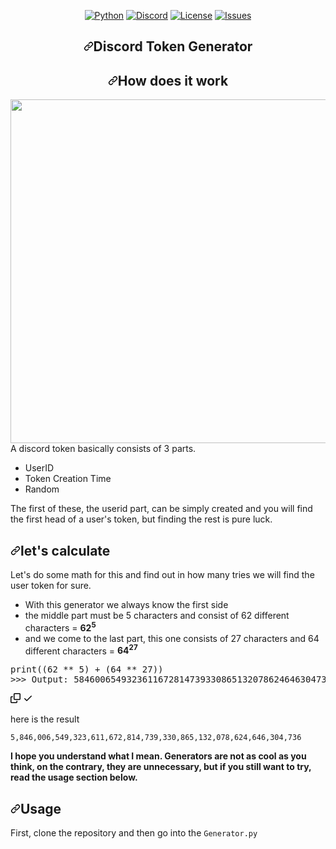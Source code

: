 <div data-target="readme-toc.content" class="Box-body px-5 pb-5">
          <article class="markdown-body entry-content container-lg" itemprop="text"><div align="center" dir="auto">
<p dir="auto"><a href="https://en.wikipedia.org/wiki/Python_(programming_language)" rel="nofollow"><img src="https://camo.githubusercontent.com/7eebdfc5758b7da6c78ff09863cf97f37e8c635f9dd800b3c4096f8c006b45c4/68747470733a2f2f696d672e736869656c64732e696f2f62616467652f6c616e67756167652d507974686f6e2d3442384242452e7376673f7374796c653d706c6173746963" alt="Python" data-canonical-src="https://img.shields.io/badge/language-Python-4B8BBE.svg?style=plastic" style="max-width: 100%;"></a>
<a href="https://discord.com/" rel="nofollow"><img src="https://camo.githubusercontent.com/1a551050721e6342376cd4c95b7e5c0098276f478286d6274b0ba7789f5cb27f/68747470733a2f2f696d672e736869656c64732e696f2f62616467652f4170702d446973636f72642d3732383944412e7376673f7374796c653d706c6173746963" alt="Discord" data-canonical-src="https://img.shields.io/badge/App-Discord-7289DA.svg?style=plastic" style="max-width: 100%;"></a>
<a href="/R3nzTheCodeGOD/Discord-Token-Generator/blob/main/LICENSE"><img src="https://camo.githubusercontent.com/04d812669c3883c7eab928e59d4650401a87b2e43afca2cf60dc9005cfad5ec8/68747470733a2f2f696d672e736869656c64732e696f2f6769746875622f6c6963656e73652f52336e7a546865436f6465474f442f446973636f72642d546f6b656e2d47656e657261746f722e7376673f7374796c653d706c6173746963" alt="License" data-canonical-src="https://img.shields.io/github/license/R3nzTheCodeGOD/Discord-Token-Generator.svg?style=plastic" style="max-width: 100%;"></a>
<a href="https://github.com/R3nzTheCodeGOD/R3nzCS/issues"><img src="https://camo.githubusercontent.com/9e43a6c4ad39aaa1ce60f1bf10632273b78c0dc16f70c96b285f9a3259d2604c/68747470733a2f2f696d672e736869656c64732e696f2f6769746875622f6973737565732f52336e7a546865436f6465474f442f446973636f72642d546f6b656e2d47656e657261746f722e7376673f7374796c653d706c6173746963" alt="Issues" data-canonical-src="https://img.shields.io/github/issues/R3nzTheCodeGOD/Discord-Token-Generator.svg?style=plastic" style="max-width: 100%;"></a></p>
<h1 dir="auto"><a id="user-content-discord-token-generator" class="anchor" aria-hidden="true" href="#discord-token-generator"><svg class="octicon octicon-link" viewBox="0 0 16 16" version="1.1" width="16" height="16" aria-hidden="true"><path fill-rule="evenodd" d="M7.775 3.275a.75.75 0 001.06 1.06l1.25-1.25a2 2 0 112.83 2.83l-2.5 2.5a2 2 0 01-2.83 0 .75.75 0 00-1.06 1.06 3.5 3.5 0 004.95 0l2.5-2.5a3.5 3.5 0 00-4.95-4.95l-1.25 1.25zm-4.69 9.64a2 2 0 010-2.83l2.5-2.5a2 2 0 012.83 0 .75.75 0 001.06-1.06 3.5 3.5 0 00-4.95 0l-2.5 2.5a3.5 3.5 0 004.95 4.95l1.25-1.25a.75.75 0 00-1.06-1.06l-1.25 1.25a2 2 0 01-2.83 0z"></path></svg></a>Discord Token Generator</h1>
<h1 dir="auto"><a id="user-content-how-does-it-work" class="anchor" aria-hidden="true" href="#how-does-it-work"><svg class="octicon octicon-link" viewBox="0 0 16 16" version="1.1" width="16" height="16" aria-hidden="true"><path fill-rule="evenodd" d="M7.775 3.275a.75.75 0 001.06 1.06l1.25-1.25a2 2 0 112.83 2.83l-2.5 2.5a2 2 0 01-2.83 0 .75.75 0 00-1.06 1.06 3.5 3.5 0 004.95 0l2.5-2.5a3.5 3.5 0 00-4.95-4.95l-1.25 1.25zm-4.69 9.64a2 2 0 010-2.83l2.5-2.5a2 2 0 012.83 0 .75.75 0 001.06-1.06 3.5 3.5 0 00-4.95 0l-2.5 2.5a3.5 3.5 0 004.95 4.95l1.25-1.25a.75.75 0 00-1.06-1.06l-1.25 1.25a2 2 0 01-2.83 0z"></path></svg></a>How does it work</h1>
</div>
<p><a target="_blank" rel="noopener noreferrer" href="https://camo.githubusercontent.com/886a1b04591547e04c6288b72e71799ca2aad76ad021d01ea7aa3acf8f9f014b/68747470733a2f2f696d616765732d6578742d312e646973636f72646170702e6e65742f65787465726e616c2f646171746b666d324d515a416942707143376a4e5a365a434b4b704a3665394d61536643486362444446412f68747470732f692e696d6775722e636f6d2f3757646568476e2e706e673f77696474683d393932266865696768743d343838"><img width="550" align="right" src="https://camo.githubusercontent.com/886a1b04591547e04c6288b72e71799ca2aad76ad021d01ea7aa3acf8f9f014b/68747470733a2f2f696d616765732d6578742d312e646973636f72646170702e6e65742f65787465726e616c2f646171746b666d324d515a416942707143376a4e5a365a434b4b704a3665394d61536643486362444446412f68747470732f692e696d6775722e636f6d2f3757646568476e2e706e673f77696474683d393932266865696768743d343838" data-canonical-src="https://images-ext-1.discordapp.net/external/daqtkfm2MQZAiBpqC7jNZ6ZCKKpJ6e9MaSfCHcbDDFA/https/i.imgur.com/7WdehGn.png?width=992&amp;height=488" style="max-width: 100%;"></a></p>
<p dir="auto">A discord token basically consists of 3 parts.</p>
<ul dir="auto">
<li>UserID</li>
<li>Token Creation Time</li>
<li>Random</li>
</ul>
<p dir="auto">The first of these, the userid part, can be simply created and you will find the first head of a user's token, but finding the rest is pure luck.</p>
<h2 dir="auto"><a id="user-content-lets-calculate" class="anchor" aria-hidden="true" href="#lets-calculate"><svg class="octicon octicon-link" viewBox="0 0 16 16" version="1.1" width="16" height="16" aria-hidden="true"><path fill-rule="evenodd" d="M7.775 3.275a.75.75 0 001.06 1.06l1.25-1.25a2 2 0 112.83 2.83l-2.5 2.5a2 2 0 01-2.83 0 .75.75 0 00-1.06 1.06 3.5 3.5 0 004.95 0l2.5-2.5a3.5 3.5 0 00-4.95-4.95l-1.25 1.25zm-4.69 9.64a2 2 0 010-2.83l2.5-2.5a2 2 0 012.83 0 .75.75 0 001.06-1.06 3.5 3.5 0 00-4.95 0l-2.5 2.5a3.5 3.5 0 004.95 4.95l1.25-1.25a.75.75 0 00-1.06-1.06l-1.25 1.25a2 2 0 01-2.83 0z"></path></svg></a>let's calculate</h2>
<p dir="auto">Let's do some math for this and find out in how many tries we will find the user token for sure.</p>
<ul dir="auto">
<li>With this generator we always know the first side</li>
<li>the middle part must be 5 characters and consist of 62 different characters = <strong>62<sup>5</sup></strong></li>
<li>and we come to the last part, this one consists of 27 characters and 64 different characters = <strong>64<sup>27</sup></strong></li>
</ul>
<div class="highlight highlight-source-python position-relative overflow-auto"><pre><span class="pl-en">print</span>((<span class="pl-c1">62</span> <span class="pl-c1">**</span> <span class="pl-c1">5</span>) <span class="pl-c1">+</span> (<span class="pl-c1">64</span> <span class="pl-c1">**</span> <span class="pl-c1">27</span>))
<span class="pl-c1">&gt;&gt;</span><span class="pl-c1">&gt;</span> <span class="pl-v">Output</span>: <span class="pl-c1">5846006549323611672814739330865132078624646304736</span></pre><div class="zeroclipboard-container position-absolute right-0 top-0">
    <clipboard-copy aria-label="Copy" class="ClipboardButton btn js-clipboard-copy m-2 p-0 tooltipped-no-delay" data-copy-feedback="Copied!" data-tooltip-direction="w" value="print((62 ** 5) + (64 ** 27))
>>> Output: 5846006549323611672814739330865132078624646304736" tabindex="0" role="button">
      <svg aria-hidden="true" height="16" viewBox="0 0 16 16" version="1.1" width="16" data-view-component="true" class="octicon octicon-copy js-clipboard-copy-icon m-2">
    <path fill-rule="evenodd" d="M0 6.75C0 5.784.784 5 1.75 5h1.5a.75.75 0 010 1.5h-1.5a.25.25 0 00-.25.25v7.5c0 .138.112.25.25.25h7.5a.25.25 0 00.25-.25v-1.5a.75.75 0 011.5 0v1.5A1.75 1.75 0 019.25 16h-7.5A1.75 1.75 0 010 14.25v-7.5z"></path><path fill-rule="evenodd" d="M5 1.75C5 .784 5.784 0 6.75 0h7.5C15.216 0 16 .784 16 1.75v7.5A1.75 1.75 0 0114.25 11h-7.5A1.75 1.75 0 015 9.25v-7.5zm1.75-.25a.25.25 0 00-.25.25v7.5c0 .138.112.25.25.25h7.5a.25.25 0 00.25-.25v-7.5a.25.25 0 00-.25-.25h-7.5z"></path>
</svg>
      <svg aria-hidden="true" height="16" viewBox="0 0 16 16" version="1.1" width="16" data-view-component="true" class="octicon octicon-check js-clipboard-check-icon color-fg-success d-none m-2">
    <path fill-rule="evenodd" d="M13.78 4.22a.75.75 0 010 1.06l-7.25 7.25a.75.75 0 01-1.06 0L2.22 9.28a.75.75 0 011.06-1.06L6 10.94l6.72-6.72a.75.75 0 011.06 0z"></path>
</svg>
    </clipboard-copy>
  </div></div>
<p dir="auto">here is the result</p>
<p dir="auto"><code>5,846,006,549,323,611,672,814,739,330,865,132,078,624,646,304,736</code></p>
<p dir="auto"><strong>I hope you understand what I mean. Generators are not as cool as you think, on the contrary, they are unnecessary, but if you still want to try, read the usage section below.</strong></p>
<h2 dir="auto"><a id="user-content-usage" class="anchor" aria-hidden="true" href="#usage"><svg class="octicon octicon-link" viewBox="0 0 16 16" version="1.1" width="16" height="16" aria-hidden="true"><path fill-rule="evenodd" d="M7.775 3.275a.75.75 0 001.06 1.06l1.25-1.25a2 2 0 112.83 2.83l-2.5 2.5a2 2 0 01-2.83 0 .75.75 0 00-1.06 1.06 3.5 3.5 0 004.95 0l2.5-2.5a3.5 3.5 0 00-4.95-4.95l-1.25 1.25zm-4.69 9.64a2 2 0 010-2.83l2.5-2.5a2 2 0 012.83 0 .75.75 0 001.06-1.06 3.5 3.5 0 00-4.95 0l-2.5 2.5a3.5 3.5 0 004.95 4.95l1.25-1.25a.75.75 0 00-1.06-1.06l-1.25 1.25a2 2 0 01-2.83 0z"></path></svg></a>Usage</h2>
<p dir="auto">First, clone the repository and then go into the <code>Generator.py</code>
</article>
        </div>
